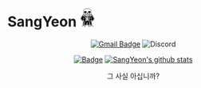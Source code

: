 # SangYeon <img src="https://github.com/AcidWater/AcidWater/blob/master/sans.gif" width="30px">

<div align=center>
 
[![Gmail Badge](https://img.shields.io/badge/guno0302@gmail.com-d14836?style=flat-square&logo=Gmail&logoColor=white&link=mailto:guno0302@gmail.com)](mailto:guno0302@gmail.com)
![Discord](https://img.shields.io/badge/김건오%237169-Discord?logo=discord&style=flat-square&color=7289DA&logoColor=white)

[![Badge](https://widget.realdeveloper.pro/api/badge?title=Languages&badges=Javascript,Csharp,React,Python,Typescript)](https://github.com/AcidWater)
[![SangYeon's github stats](https://github-readme-stats.vercel.app/api?username=AcidWater&bg_color=30,0559B2,2A9E60&title_color=fff&text_color=fff)](https://github.com/anuraghazra/github-readme-stats)

그 사실 아십니까?
